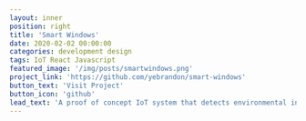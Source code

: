 ```yaml
---
layout: inner
position: right
title: 'Smart Windows'
date: 2020-02-02 00:00:00
categories: development design
tags: IoT React Javascript
featured_image: '/img/posts/smartwindows.png'
project_link: 'https://github.com/yebrandon/smart-windows'
button_text: 'Visit Project'
button_icon: 'github'
lead_text: 'A proof of concept IoT system that detects environmental information about windows and allows the user to control them'
---
```

